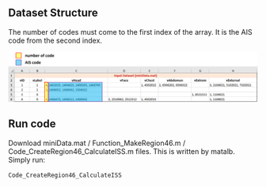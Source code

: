 ## Dataset Structure
The number of codes must come to the first index of the array.
It is the AIS code from the second index. 

![Dataset](./CreateDatasetCode/fig_dataset.jpg)


## Run code
Download miniData.mat / Function_MakeRegion46.m / Code_CreateRegion46_CalculateISS.m files.
This is written by matalb. Simply run:

```sh
Code_CreateRegion46_CalculateISS
```

